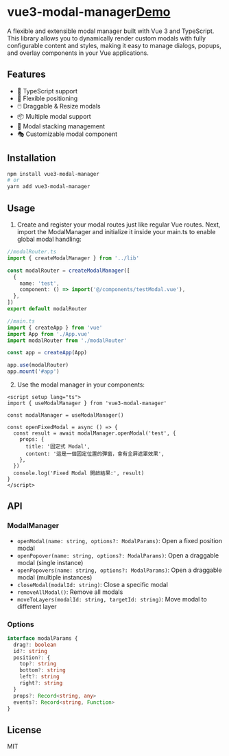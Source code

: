 # vue3-modal-manager[Demo](https://andygggg.github.io/vue3-modal-manager/)

A flexible and extensible modal manager built with Vue 3 and TypeScript. This library allows you to dynamically render custom modals with fully configurable content and styles, making it easy to manage dialogs, popups, and overlay components in your Vue applications.

## Features

- 🎯 TypeScript support
- 🎨 Flexible positioning
- 🖱️ Draggable & Resize modals
- 📦 Multiple modal support
- 🔄 Modal stacking management
- 🎭 Customizable modal component

## Installation

```bash
npm install vue3-modal-manager
# or
yarn add vue3-modal-manager
```

## Usage

1. Create and register your modal routes just like regular Vue routes. Next, import the ModalManager and initialize it inside your main.ts to enable global modal handling:

```typescript
//modalRouter.ts
import { createModalManager } from '../lib'

const modalRouter = createModalManager([
  {
    name: 'test',
    component: () => import('@/components/testModal.vue'),
  },
])
export default modalRouter

//main.ts
import { createApp } from 'vue'
import App from './App.vue'
import modalRouter from './modalRouter'

const app = createApp(App)

app.use(modalRouter)
app.mount('#app')
```

2. Use the modal manager in your components:

```vue
<script setup lang="ts">
import { useModalManager } from 'vue3-modal-manager'

const modalManager = useModalManager()

const openFixedModal = async () => {
  const result = await modalManager.openModal('test', {
    props: {
      title: '固定式 Modal',
      content: '這是一個固定位置的彈窗，會有全屏遮罩效果',
    },
  })
  console.log('Fixed Modal 開啟結果:', result)
}
</script>
```

## API

### ModalManager

- `openModal(name: string, options?: ModalParams)`: Open a fixed position modal
- `openPopover(name: string, options?: ModalParams)`: Open a draggable modal (single instance)
- `openPopovers(name: string, options?: ModalParams)`: Open a draggable modal (multiple instances)
- `closeModal(modalId: string)`: Close a specific modal
- `removeAllModal()`: Remove all modals
- `moveToLayers(modalId: string, targetId: string)`: Move modal to different layer

### Options

```typescript
interface modalParams {
  drag?: boolean
  id?: string
  position?: {
    top?: string
    bottom?: string
    left?: string
    right?: string
  }
  props?: Record<string, any>
  events?: Record<string, Function>
}
```

## License

MIT
